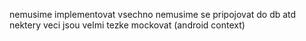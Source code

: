 nemusime implementovat vsechno
nemusime se pripojovat do db atd
nektery veci jsou velmi tezke mockovat (android context)